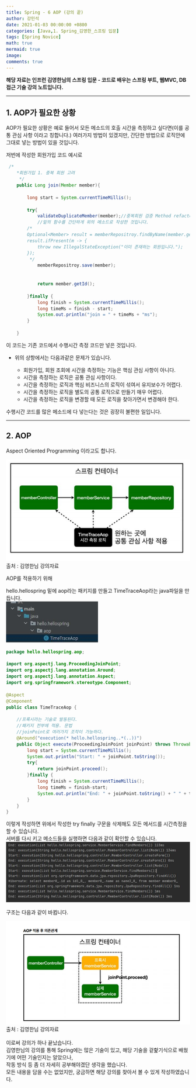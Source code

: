 ```yaml
---
title: Spring - 6 AOP (강의 끝)
author: 강민석
date: 2021-01-03 00:00:00 +0800
categories: [Java,1. Spring_김영한_스프링 입문]
tags: [Spring Novice]
math: true
mermaid: true
image: 
comments: true
---
```


**해당 자료는 인프런 김영한님의 스프링 입문 - 코드로 배우는 스프링 부트, 웹MVC, DB 접근 기술 강의 노트입니다.**

-----

## **1. AOP가 필요한 상황** ##

AOP가 필요한 상황은 예로 들어서 모든 메소드의 호출 시간을 측정하고 싶다면(이를 공통 관심 사항 이라고 칭합니다.) 여러가지 방법이 있겠지만, 간단한 방법으로 로직안에 그대로 넣는 방법이 있을 것입니다.  

저번에 작성한 회원가입 코드 예시로
```java
 /*
    *회원가입 1. 중복 회원 고려
     */
    public Long join(Member member){

        long start = System.currentTimeMillis();

        try{
            validateDuplicateMember(member);//중복회원 검증 Method refactoring 했음.
            //밑의 함수를 간단하게 위의 메소드로 작성한 것입니다.
        /*
        Optional<Member> result = memberRepositroy.findByName(member.getName());
        result.ifPresent(m -> {
            throw new IllegalStateException("이미 존재하는 회원입니다.");
        });
         */
            memberRepositroy.save(member);


            return member.getId();

        }finally {
            long finish = System.currentTimeMillis();
            long timeMs = finish - start;
            System.out.println("join = " + timeMs + "ms");
        }

    }
```
이 코드는 기존 코드에서 수행시간 측정 코드만 넣은 것입니다.

- 위의 상항에서는 다음과같은 문제가 있습니다.  

    - 회원가입, 회원 조회에 시간을 측정하는 기능은 핵심 관심 사항이 아니다.  
    - 시간을 측정하는 로직은 공통 관심 사항이다.  
    - 시간을 측정하는 로직과 핵심 비즈니스의 로직이 섞여서 유지보수가 어렵다.  
    - 시간을 측정하는 로직을 별도의 공통 로직으로 만들기 매우 어렵다.  
    - 시간을 측정하는 로직을 변경할 때 모든 로직을 찾아가면서 변경해야 한다.  

수행시간 코드를 많은 메소드에 다 넣는다는 것은 굉장히 불편한 일입니다.

-----

## **2. AOP** ##

Aspect Oriented Programming 이라고도 합니다.

![](/assets/img/sample/Spring/C6/AOP.JPG)  
출처 : 김영한님 강의자료  

AOP를 적용하기 위해

hello.hellospring 밑에 aop라는 패키지를 만들고 TimeTraceAop라는 java파일을 만듭니다.  
![](/assets/img/sample/Spring/C6/time.JPG)  

```java
package hello.hellospring.aop;

import org.aspectj.lang.ProceedingJoinPoint;
import org.aspectj.lang.annotation.Around;
import org.aspectj.lang.annotation.Aspect;
import org.springframework.stereotype.Component;

@Aspect
@Component
public class TimeTraceAop {

    //프록시라는 기술로 발동된다.
    //패키지 전부에 적용. 문법
    //joinPoint로 여러가지 조작이 가능하다.
    @Around("execution(* hello.hellospring..*(..))")
    public Object execute(ProceedingJoinPoint joinPoint) throws Throwable{
        long start = System.currentTimeMillis();
        System.out.println("Start: " + joinPoint.toString());
        try{
            return joinPoint.proceed();
        }finally {
            long finish = System.currentTimeMillis();
            long timeMs = finish-start;
            System.out.println("End: " + joinPoint.toString() + " " + timeMs +"ms");
        }
    }
}

```
이렇게 작성하면 위에서 작성한 try finally 구문을 삭제해도 모든 메서드를 시간측정을 할 수 있습니다.  
서버를 다시 키고 메소드들을 실행하면 다음과 같이 확인할 수 있습니다.
![](/assets/img/sample/Spring/C6/result.JPG)  

구조는 다음과 같이 바뀝니다.

![](/assets/img/sample/Spring/C6/aop2.JPG)  
출처 : 김영한님 강의자료  
<br>
이로써 강의가 하나 끝났습니다.  
김영한님의 강의를 통해 Spring에는 많은 기술이 있고, 해당 기술을 겉핥기식으로 배웠기에 어떤 기술인지는 알았으나,  
작동 방식 등 좀 더 자세히 공부해야겠단 생각을 했습니다.  
모든 내용을 담을 수는 없었지만, 궁금하면 해당 강의를 찾아서 볼 수 있게 작성하였습니다.


